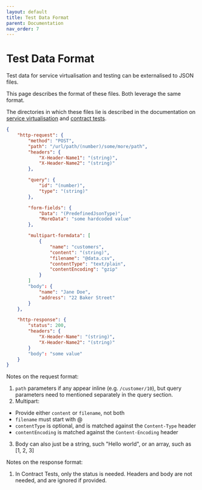 ```yaml
---
layout: default
title: Test Data Format
parent: Documentation
nav_order: 7
---
```

Test Data Format
================

Test data for service virtualisation and testing can be externalised to JSON files.

This page describes the format of these files. Both leverage the same format.

The directories in which these files lie is described in the documentation on [service virtualisation](/documentation/service_virtualization_tutorial.html) and [contract tests](/documentation/contract_tests.html).

```json
{
    "http-request": {
        "method": "POST",
        "path": "/url/path/(number)/some/more/path",
        "headers": {
            "X-Header-Name1": "(string)",
            "X-Header-Name2": "(string)"
        },

        "query": {
            "id": "(number)",
            "type": "(string)"
        },

        "form-fields": {
            "Data": "(PredefinedJsonType)",
            "MoreData": "some hardcoded value"
        },

        "multipart-formdata": [
            {
                "name": "customers",
                "content": "(string)",
                "filename": "@data.csv",
                "contentType": "text/plain",
                "contentEncoding": "gzip"
            }
        ]
        "body": {
            "name": "Jane Doe",
            "address": "22 Baker Street"
        }
    },

    "http-response": {
        "status": 200,
        "headers": {
            "X-Header-Name": "(string)",
            "X-Header-Name2": "(string)"
        }
        "body": "some value"
    }
}
```

Notes on the request format:
1. `path` parameters if any appear inline (e.g. `/customer/10`), but query parameters need to mentioned separately in the query section.
2. Multipart:
  - Provide either `content` or `filename`, not both
  - `filename` must start with @
  - `contentType` is optional, and is matched against the `Content-Type` header
  - `contentEncoding` is matched against the `Content-Encoding` header

3. Body can also just be a string, such "Hello world", or an array, such as [1, 2, 3]

Notes on the response format:
1. In Contract Tests, only the status is needed. Headers and body are not needed, and are ignored if provided.

